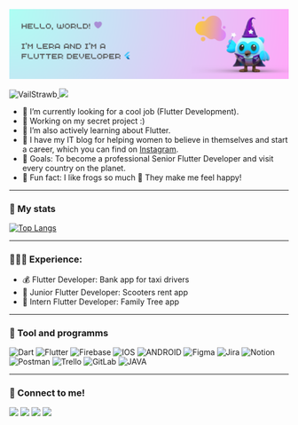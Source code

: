 <img src="welcome_picture_dash.png">

<p align="left"> <img src="https://komarev.com/ghpvc/?username=VailStrawb&label=Profile%20views&color=yellow&style=for-the-badge" alt="VailStrawb" /><a href="https://instagram.com/flutter_dev_girl?igshid=NzZlODBkYWE4Ng=="> <img src="https://img.shields.io/badge/VailStrawb%20Writes-Blog-2CA5E0?style=for-the-badge" /></a> </p>

- 🔎 I’m currently looking for a cool job (Flutter Development).
- 💌 Working on my secret project :)
- 🔮 I’m also actively learning about Flutter.
- 🌺 I have my IT blog for helping women to believe in themselves and start a career, which you can find on <a href="https://instagram.com/flutter_dev_girl?igshid=NzZlODBkYWE4Ng==">Instagram</a>.
- 🎯 Goals: To become a professional Senior Flutter Developer and visit every country on the planet.
- 🤪 Fun fact: I like frogs so much 🐸 They make me feel happy!

***

 ### 🎯 My stats

 [![Top Langs](https://github-readme-stats.vercel.app/api/top-langs/?username=VailStrawb&layout=compact&theme=vue)](https://github.com/anuraghazra/github-readme-stats)
 
***

### 👩🏼‍💻 Experience:
- 💰 Flutter Developer: Bank app for taxi drivers
- 🛴 Junior Flutter Developer: Scooters rent app
- 🌳 Intern Flutter Developer: Family Tree app

***

### 👾 Tool and programms
![Dart](https://img.shields.io/badge/dart-%230175C2.svg?style=for-the-badge&logo=dart&logoColor=white) ![Flutter](https://img.shields.io/badge/Flutter-%2302569B.svg?style=for-the-badge&logo=Flutter&logoColor=white) ![Firebase](https://img.shields.io/badge/firebase-%23039BE5.svg?style=for-the-badge&logo=firebase) ![IOS](https://img.shields.io/badge/IOS-%2320232a.svg?style=for-the-badge&logo=apple&logoColor=white) ![ANDROID](https://img.shields.io/badge/android-%2320232a.svg?style=for-the-badge&logo=android&logoColor=%a4c639) ![Figma](https://img.shields.io/badge/figma-%23F24E1E.svg?style=for-the-badge&logo=figma&logoColor=white) ![Jira](https://img.shields.io/badge/jira-%230A0FFF.svg?style=for-the-badge&logo=jira&logoColor=white) ![Notion](https://img.shields.io/badge/Notion-%23000000.svg?style=for-the-badge&logo=notion&logoColor=white) ![Postman](https://img.shields.io/badge/Postman-FF6C37?style=for-the-badge&logo=postman&logoColor=white) ![Trello](https://img.shields.io/badge/Trello-%23026AA7.svg?style=for-the-badge&logo=Trello&logoColor=white) ![GitLab](https://img.shields.io/badge/GitLab-%23026AA7.svg?style=for-the-badge&logo=GitLab&logoColor=white) ![JAVA](https://img.shields.io/badge/JAVA-%23026AA7.svg?style=for-the-badge&logo=JAVA&logoColor=white)

***
### 🤝 Connect to me!
<a href="https://t.me/vailmax"><img src="https://img.shields.io/badge/Telegram-2CA5E0?style=for-the-badge&logo=telegram&logoColor=white" /></a>
<a href="mailto:vailstrawb8@gmail.com"><img src="https://img.shields.io/badge/Gmail-D14836?style=for-the-badge&logo=gmail&logoColor=white" /></a>
<a href="https://www.linkedin.com/in/valeriia-maksimova/"><img src="https://img.shields.io/badge/LinkedIn-0077B5?style=for-the-badge&logo=linkedin&logoColor=white" /></a>
<a href="https://instagram.com/_hide_the_rum_?igshid=NGVhN2U2NjQ0Yg=="><img src="https://img.shields.io/badge/Instagram-E4405F?style=for-the-badge&logo=instagram&logoColor=white" /></a>

 

